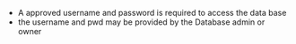 - A approved username and password is required to access the data base
- the username and pwd may be provided by the Database admin or owner